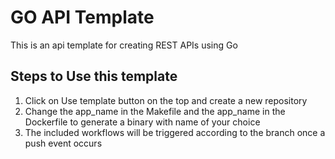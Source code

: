 # GO API Template

This is an api template for creating REST APIs using Go

## Steps to Use this template

1. Click on Use template button on the top and create a new repository
2. Change the app_name in the Makefile and the app_name in the Dockerfile to generate a binary with name of your choice
3. The included workflows will be triggered according to the branch once a push event occurs

